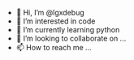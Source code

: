 - 👋 Hi, I’m @lgxdebug
- 👀 I’m interested in code
- 🌱 I’m currently learning  python
- 💞️ I’m looking to collaborate on ...
- 📫 How to reach me ...

<!---
lgxdebug/lgxdebug is a ✨ special ✨ repository because its `README.md` (this file) appears on your GitHub profile.
You can click the Preview link to take a look at your changes.
--->
